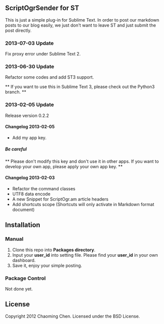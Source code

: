 ## ScriptOgrSender for ST

This is just a simple plug-in for Sublime Text. In order to post our markdown posts to our blog easily, we just don't want to leave ST and just submit the post directly.

### 2013-07-03 Update

Fix proxy error under Sublime Text 2.

### 2013-06-30 Update

Refactor some codes and add ST3 support.

** If you want to use this in Sublime Text 3, please check out the Python3 branch. **

### 2013-02-05 Update
Release version 0.2.2

#### Changelog 2013-02-05
* Add my app key.

##### Be careful
** Please don't modify this key and don't use it in other apps. If you want to develop your own app, please apply your own app key. **

#### Changelog 2013-02-03
* Refactor the command classes
* UTF8 data encode
* A new Snippet for ScriptOgr.am article headers
* Add shortcuts scope (Shortcuts will only activate in Markdown format document)

## Installation
### Manual
1. Clone this repo into **Packages directory**.
2. Input your **user\_id** into setting file. Please find your **user\_id** in your own dashboard.
3. Save it, enjoy your simple posting.

### Package Control
Not done yet.

## License
Copyright 2012 Chaoming Chen. Licensed under the BSD License.
